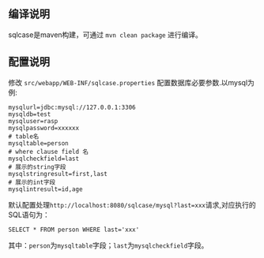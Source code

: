 ## 编译说明
sqlcase是maven构建，可通过 `mvn clean package` 进行编译。
## 配置说明
修改 `src/webapp/WEB-INF/sqlcase.properties` 配置数据库必要参数.以mysql为例:
```
mysqlurl=jdbc:mysql://127.0.0.1:3306
mysqldb=test
mysqluser=rasp
mysqlpassword=xxxxxx
# table名
mysqltable=person
# where clause field 名
mysqlcheckfield=last
# 展示的string字段
mysqlstringresult=first,last
# 展示的int字段
mysqlintresult=id,age
```
默认配置处理`http://localhost:8080/sqlcase/mysql?last=xxx`请求,对应执行的SQL语句为：
```
SELECT * FROM person WHERE last='xxx'
```
其中：`person`为`mysqltable`字段；`last`为`mysqlcheckfield`字段。
